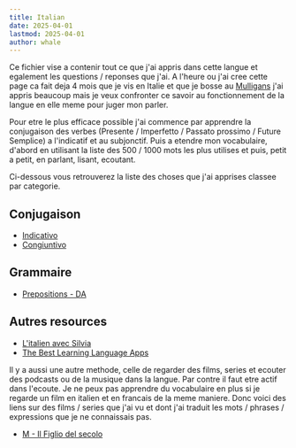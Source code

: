 ```yaml
---
title: Italian
date: 2025-04-01
lastmod: 2025-04-01
author: whale
---
```

Ce fichier vise a contenir tout ce que j'ai appris dans cette langue et egalement les questions / reponses que j'ai. A l'heure ou j'ai cree cette page ca fait deja 4 mois que je vis en Italie et que je bosse au [Mulligans](https://mulliganspub.it/) j'ai appris beaucoup mais je veux confronter ce savoir au fonctionnement de la langue en elle meme pour juger mon parler.

Pour etre le plus efficace possible j'ai commence par apprendre la conjugaison des verbes (Presente / Imperfetto / Passato prossimo / Future Semplice) a l'indicatif et au subjonctif. Puis a etendre mon vocabulaire, d'abord en utilisant la liste des 500 / 1000 mots les plus utilises et puis, petit a petit, en parlant, lisant, ecoutant.

Ci-dessous vous retrouverez la liste des choses que j'ai apprises classee par categorie.

## Conjugaison

- [Indicativo](/content/posts/Italian/Indicativo.md)
- [Congiuntivo](/content/posts/Italian/Congiuntivo.md)

## Grammaire

- [Prepositions - DA](/content/posts/italian/prepositions/Da.md)

## Autres resources

- [L'italien avec Silvia](https://www.youtube.com/@LitalienavecSilvia)
- [The Best Learning Language Apps](https://www.youtube.com/watch?v=U_SAcVGFpag)

Il y a aussi une autre methode, celle de regarder des films, series et ecouter des podcasts ou de la musique dans la langue. Par contre il faut etre actif dans l'ecoute. Je ne peux pas apprendre du vocabulaire en plus si je regarde un film en italien et en francais de la meme maniere. Donc voici des liens sur des films / series que j'ai vu et dont j'ai traduit les mots / phrases / expressions que je ne connaissais pas. 

- [M - Il Figlio del secolo](/content/posts/italian/films-series/M-il-figlio-del-secolo.md)